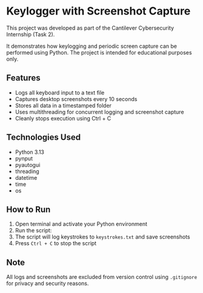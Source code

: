 # Keylogger with Screenshot Capture

This project was developed as part of the Cantilever Cybersecurity Internship (Task 2).

It demonstrates how keylogging and periodic screen capture can be performed using Python. The project is intended for educational purposes only.

## Features
- Logs all keyboard input to a text file
- Captures desktop screenshots every 10 seconds
- Stores all data in a timestamped folder
- Uses multithreading for concurrent logging and screenshot capture
- Cleanly stops execution using Ctrl + C

## Technologies Used
- Python 3.13
- pynput
- pyautogui
- threading
- datetime
- time
- os

## How to Run
1. Open terminal and activate your Python environment
2. Run the script:
3. The script will log keystrokes to `keystrokes.txt` and save screenshots
4. Press `Ctrl + C` to stop the script

## Note
All logs and screenshots are excluded from version control using `.gitignore` for privacy and security reasons.

